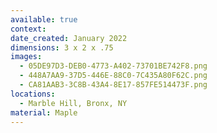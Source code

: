 ```yaml
---
available: true
context:
date_created: January 2022
dimensions: 3 x 2 x .75
images:
  - 05DE97D3-DEB0-4773-A402-73701BE742F8.png
  - 448A7AA9-37D5-446E-88C0-7C435A80F62C.png
  - CA81AAB3-3C8B-43A4-8E17-857FE514473F.png
locations:
  - Marble Hill, Bronx, NY
material: Maple
---
```


